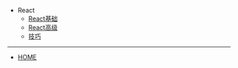 * React
  * [React基础](./docs/web/React/React.md)
  * [React高级](./docs/web/React/ReactHigh.md) 
  * [技巧](./docs/web/React/Tips.md) 

<hr/>

  * [HOME](/README.md)